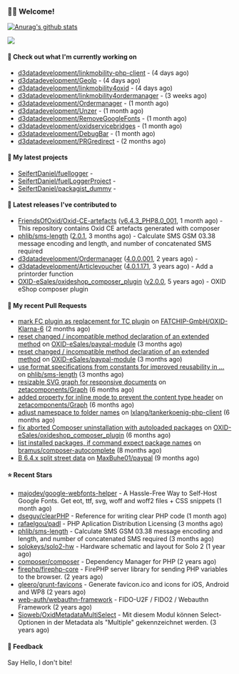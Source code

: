 ### 🙋🏻 Welcome!

[![Anurag's github stats](https://github-readme-stats.vercel.app/api?username=seifertdaniel&show_icons=true&count_private=true)](https://github.com/anuraghazra/github-readme-stats)

![](https://github-profile-summary-cards.vercel.app/api/cards/profile-details?username=SeifertDaniel&theme=vue)

#### 👷 Check out what I'm currently working on

- [d3datadevelopment/linkmobility-php-client](https://github.com/d3datadevelopment/linkmobility-php-client) -  (4 days ago)
- [d3datadevelopment/GeoIp](https://github.com/d3datadevelopment/GeoIp) -  (4 days ago)
- [d3datadevelopment/linkmobility4oxid](https://github.com/d3datadevelopment/linkmobility4oxid) -  (4 days ago)
- [d3datadevelopment/linkmobility4ordermanager](https://github.com/d3datadevelopment/linkmobility4ordermanager) -  (3 weeks ago)
- [d3datadevelopment/Ordermanager](https://github.com/d3datadevelopment/Ordermanager) -  (1 month ago)
- [d3datadevelopment/Unzer](https://github.com/d3datadevelopment/Unzer) -  (1 month ago)
- [d3datadevelopment/RemoveGoogleFonts](https://github.com/d3datadevelopment/RemoveGoogleFonts) -  (1 month ago)
- [d3datadevelopment/oxidservicebridges](https://github.com/d3datadevelopment/oxidservicebridges) -  (1 month ago)
- [d3datadevelopment/DebugBar](https://github.com/d3datadevelopment/DebugBar) -  (1 month ago)
- [d3datadevelopment/PRGredirect](https://github.com/d3datadevelopment/PRGredirect) -  (2 months ago)

#### 🌱 My latest projects

- [SeifertDaniel/fuellogger](https://github.com/SeifertDaniel/fuellogger) - 
- [SeifertDaniel/fuelLoggerProject](https://github.com/SeifertDaniel/fuelLoggerProject) - 
- [SeifertDaniel/packagist_dummy](https://github.com/SeifertDaniel/packagist_dummy) - 

#### 🔭 Latest releases I've contributed to

- [FriendsOfOxid/Oxid-CE-artefacts](https://github.com/FriendsOfOxid/Oxid-CE-artefacts) ([v6.4.3_PHP8.0_001](https://github.com/FriendsOfOxid/Oxid-CE-artefacts/releases/tag/v6.4.3_PHP8.0_001), 1 month ago) - This repository contains Oxid CE artefacts generated with composer
- [phlib/sms-length](https://github.com/phlib/sms-length) ([2.0.1](https://github.com/phlib/sms-length/releases/tag/2.0.1), 3 months ago) - Calculate SMS GSM 03.38 message encoding and length, and number of concatenated SMS required
- [d3datadevelopment/Ordermanager](https://github.com/d3datadevelopment/Ordermanager) ([4.0.0.001](https://github.com/d3datadevelopment/Ordermanager/releases/tag/4.0.0.001), 2 years ago) - 
- [d3datadevelopment/Articlevoucher](https://github.com/d3datadevelopment/Articlevoucher) ([4.0.1.171](https://github.com/d3datadevelopment/Articlevoucher/releases/tag/4.0.1.171), 3 years ago) - Add a printorder function
- [OXID-eSales/oxideshop_composer_plugin](https://github.com/OXID-eSales/oxideshop_composer_plugin) ([v2.0.0](https://github.com/OXID-eSales/oxideshop_composer_plugin/releases/tag/v2.0.0), 5 years ago) - OXID eShop composer plugin

#### 🔨 My recent Pull Requests

- [mark FC plugin as replacement for TC plugin](https://github.com/FATCHIP-GmbH/OXID-Klarna-6/pull/61) on [FATCHIP-GmbH/OXID-Klarna-6](https://github.com/FATCHIP-GmbH/OXID-Klarna-6) (2 months ago)
- [reset changed / incompatible method declaration of an extended method](https://github.com/OXID-eSales/paypal-module/pull/40) on [OXID-eSales/paypal-module](https://github.com/OXID-eSales/paypal-module) (3 months ago)
- [reset changed / incompatible method declaration of an extended method](https://github.com/OXID-eSales/paypal-module/pull/39) on [OXID-eSales/paypal-module](https://github.com/OXID-eSales/paypal-module) (3 months ago)
- [use format specifications from constants for improved reusability in …](https://github.com/phlib/sms-length/pull/11) on [phlib/sms-length](https://github.com/phlib/sms-length) (3 months ago)
- [resizable SVG graph for responsive documents](https://github.com/zetacomponents/Graph/pull/37) on [zetacomponents/Graph](https://github.com/zetacomponents/Graph) (6 months ago)
- [added property for inline mode to prevent the content type header](https://github.com/zetacomponents/Graph/pull/36) on [zetacomponents/Graph](https://github.com/zetacomponents/Graph) (6 months ago)
- [adjust namespace to folder names](https://github.com/lxlang/tankerkoenig-php-client/pull/1) on [lxlang/tankerkoenig-php-client](https://github.com/lxlang/tankerkoenig-php-client) (6 months ago)
- [fix aborted Composer uninstallation with autoloaded packages](https://github.com/OXID-eSales/oxideshop_composer_plugin/pull/27) on [OXID-eSales/oxideshop_composer_plugin](https://github.com/OXID-eSales/oxideshop_composer_plugin) (6 months ago)
- [list installed packages, if command expect package names](https://github.com/bramus/composer-autocomplete/pull/12) on [bramus/composer-autocomplete](https://github.com/bramus/composer-autocomplete) (8 months ago)
- [B 6.4.x split street data](https://github.com/MaxBuhe01/paypal/pull/3) on [MaxBuhe01/paypal](https://github.com/MaxBuhe01/paypal) (9 months ago)

#### ⭐ Recent Stars

- [majodev/google-webfonts-helper](https://github.com/majodev/google-webfonts-helper) - A Hassle-Free Way to Self-Host Google Fonts. Get eot, ttf, svg, woff and woff2 files &#43; CSS snippets (1 month ago)
- [dseguy/clearPHP](https://github.com/dseguy/clearPHP) - Reference for writing clear PHP code  (1 month ago)
- [rafaelgou/padl](https://github.com/rafaelgou/padl) - PHP Aplication Distribution Licensing (3 months ago)
- [phlib/sms-length](https://github.com/phlib/sms-length) - Calculate SMS GSM 03.38 message encoding and length, and number of concatenated SMS required (3 months ago)
- [solokeys/solo2-hw](https://github.com/solokeys/solo2-hw) - Hardware schematic and layout for Solo 2 (1 year ago)
- [composer/composer](https://github.com/composer/composer) - Dependency Manager for PHP (2 years ago)
- [firephp/firephp-core](https://github.com/firephp/firephp-core) - FirePHP server library for sending PHP variables to the browser. (2 years ago)
- [gleero/grunt-favicons](https://github.com/gleero/grunt-favicons) - Generate favicon.ico and icons for iOS, Android and WP8 (2 years ago)
- [web-auth/webauthn-framework](https://github.com/web-auth/webauthn-framework) - FIDO-U2F / FIDO2 / Webauthn Framework (2 years ago)
- [Sioweb/OxidMetadataMultiSelect](https://github.com/Sioweb/OxidMetadataMultiSelect) - Mit diesem Modul können Select-Optionen in der Metadata als &#34;Multiple&#34; gekennzeichnet werden. (3 years ago)

#### 💬 Feedback

Say Hello, I don't bite!
